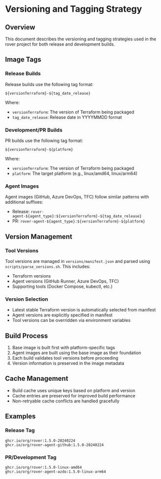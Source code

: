 # Versioning and Tagging Strategy

## Overview
This document describes the versioning and tagging strategies used in the rover project for both release and development builds.

## Image Tags

### Release Builds
Release builds use the following tag format:
```
${versionTerraform}-${tag_date_release}
```
Where:
- `versionTerraform`: The version of Terraform being packaged
- `tag_date_release`: Release date in YYYYMMDD format

### Development/PR Builds
PR builds use the following tag format:
```
${versionTerraform}-${platform}
```
Where:
- `versionTerraform`: The version of Terraform being packaged
- `platform`: The target platform (e.g., linux/amd64, linux/arm64)

### Agent Images
Agent images (GitHub, Azure DevOps, TFC) follow similar patterns with additional suffixes:
- Release: `rover-agent-${agent_type}:${versionTerraform}-${tag_date_release}`
- PR: `rover-agent-${agent_type}:${versionTerraform}-${platform}`

## Version Management

### Tool Versions
Tool versions are managed in `versions/manifest.json` and parsed using `scripts/parse_versions.sh`. This includes:
- Terraform versions
- Agent versions (GitHub Runner, Azure DevOps, TFC)
- Supporting tools (Docker Compose, kubectl, etc.)

### Version Selection
- Latest stable Terraform version is automatically selected from manifest
- Agent versions are explicitly specified in manifest
- Tool versions can be overridden via environment variables

## Build Process
1. Base image is built first with platform-specific tags
2. Agent images are built using the base image as their foundation
3. Each build validates tool versions before proceeding
4. Version information is preserved in the image metadata

## Cache Management
- Build cache uses unique keys based on platform and version
- Cache entries are preserved for improved build performance
- Non-retryable cache conflicts are handled gracefully

## Examples

### Release Tag
```
ghcr.io/org/rover:1.5.0-20240224
ghcr.io/org/rover-agent-github:1.5.0-20240224
```

### PR/Development Tag
```
ghcr.io/org/rover:1.5.0-linux-amd64
ghcr.io/org/rover-agent-azdo:1.5.0-linux-arm64
```
